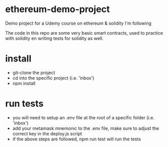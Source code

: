 # ethereum-demo-project
Demo project for a Udemy course on ethereum &amp; solidity I'm following

The code in this repo are some very basic smart contracts, used to practice with solidity en writing tests for solidity as well.

# install
- git-clone the project
- cd into the specific project (i.e. 'inbox')
- npm install

# run tests
- you will need to setup an .env file at the root of a specific folder (i.e. 'inbox')
- add your metamask mnemonic to the .env file, make sure to adjust the correct key in the deploy.js script
- if the above steps are followed, npm run test will run the tests
